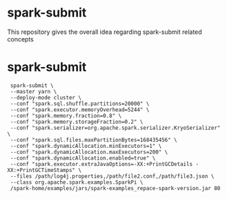 # spark-submit
This repository gives the overall idea regarding spark-submit related concepts

# spark-submit

     spark-submit \
     --master yarn \
     --deploy-mode cluster \
     --conf "spark.sql.shuffle.partitions=20000" \
     --conf "spark.executor.memoryOverhead=5244" \
     --conf "spark.memory.fraction=0.8" \
     --conf "spark.memory.storageFraction=0.2" \
     --conf "spark.serializer=org.apache.spark.serializer.KryoSerializer" \
     --conf "spark.sql.files.maxPartitionBytes=168435456" \
     --conf "spark.dynamicAllocation.minExecutors=1" \
     --conf "spark.dynamicAllocation.maxExecutors=200" \
     --conf "spark.dynamicAllocation.enabled=true" \
     --conf "spark.executor.extraJavaOptions=-XX:+PrintGCDetails -XX:+PrintGCTimeStamps" \ 
     --files /path/log4j.properties,/path/file2.conf,/path/file3.json \
     --class org.apache.spark.examples.SparkPi \
     /spark-home/examples/jars/spark-examples_repace-spark-version.jar 80
